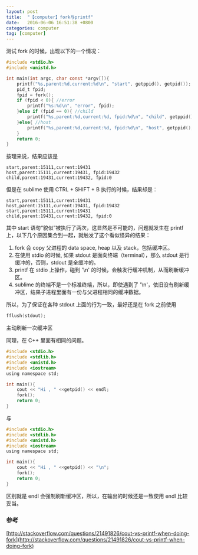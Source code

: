```yaml
---
layout: post
title:  "【computer】fork与printf"
date:   2016-06-06 16:51:38 +0800
categories: computer
tag: [computer]
---
```

测试 fork 的时候，出现以下的一个情况：

```c
#include <stdio.h>
#include <unistd.h>

int main(int argc, char const *argv[]){
	printf("%s,parent:%d,current:%d\n", "start", getppid(), getpid());
	pid_t fpid;
	fpid = fork();
	if (fpid < 0){ //error
		printf("%s:%d\n", "error", fpid);
	}else if (fpid == 0){ //child
		printf("%s,parent:%d,current:%d, fpid:%d\n", "child", getppid(), getpid(), fpid);
	}else{ //host
		printf("%s,parent:%d,current:%d, fpid:%d\n", "host", getppid(), getpid(), fpid);
	}
	return 0;
}
```

按理来说，结果应该是

	start,parent:15111,current:19431
    host,parent:15111,current:19431, fpid:19432
    child,parent:19431,current:19432, fpid:0

但是在 sublime 使用 CTRL + SHIFT + B 执行的时候，结果却是：

	start,parent:15111,current:19431
    host,parent:15111,current:19431, fpid:19432
	start,parent:15111,current:19431
    child,parent:19431,current:19432, fpid:0
    
其中 start 语句“貌似”被执行了两次，这显然是不可能的，问题就发生在 printf 上，以下几个原因集合到一起，就触发了这个看似怪异的结果：

1. fork 会 copy 父进程的 data space, heap 以及 stack，包括缓冲区。
2. 在使用 stdio 的时候, 如果 stdout 是面向终端（terminal），那么 stdout 是行缓冲的，否则，stdout 是全缓冲的。
3. printf 在 stdio 上操作，碰到 '\n' 的时候，会触发行缓冲机制，从而刷新缓冲区。
3. sublime 的终端不是一个标准终端，所以，即使遇到了 '\n'，依旧没有刷新缓冲区，结果子进程里面有一份与父进程相同的缓冲数据。

所以，为了保证在各种 stdout 上面的行为一致，最好还是在 fork 之前使用 

```c
fflush(stdout); 
```

主动刷新一次缓冲区

同理，在 C++ 里面有相同的问题。

```c
#include <stdio.h>
#include <stdlib.h>
#include <unistd.h>
#include <iostream>
using namespace std;

int main(){
    cout << "Hi , " <<getpid() << endl;
    fork();
    return 0;
}

```

与

```c
#include <stdio.h>
#include <stdlib.h>
#include <unistd.h>
#include <iostream>
using namespace std;

int main(){
    cout << "Hi , " <<getpid() << "\n";
    fork();
    return 0;
}

```

区别就是 endl 会强制刷新缓冲区，所以，在输出的时候还是一致使用 endl 比较妥当。

### 参考 
[http://stackoverflow.com/questions/21491826/cout-vs-printf-when-doing-fork](http://stackoverflow.com/questions/21491826/cout-vs-printf-when-doing-fork)

